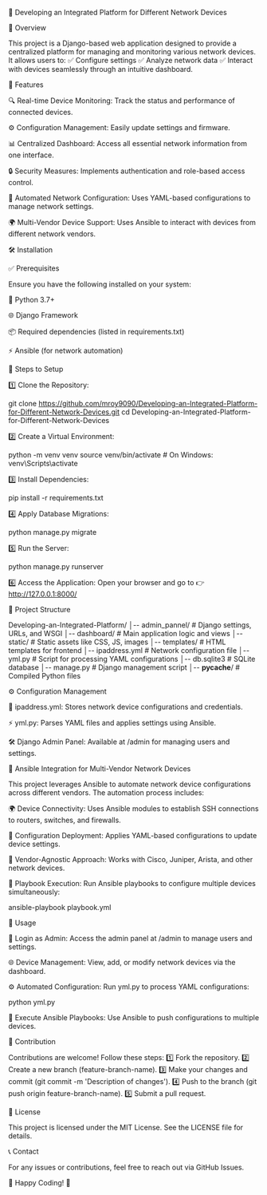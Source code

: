 🚀 Developing an Integrated Platform for Different Network Devices

📌 Overview

This project is a Django-based web application designed to provide a centralized platform for managing and monitoring various network devices. It allows users to:
✅ Configure settings
✅ Analyze network data
✅ Interact with devices seamlessly through an intuitive dashboard.

🌟 Features

🔍 Real-time Device Monitoring: Track the status and performance of connected devices.

⚙️ Configuration Management: Easily update settings and firmware.

📊 Centralized Dashboard: Access all essential network information from one interface.

🔒 Security Measures: Implements authentication and role-based access control.

🤖 Automated Network Configuration: Uses YAML-based configurations to manage network settings.

🌍 Multi-Vendor Device Support: Uses Ansible to interact with devices from different network vendors.

🛠️ Installation

✅ Prerequisites

Ensure you have the following installed on your system:

🐍 Python 3.7+

🌐 Django Framework

📦 Required dependencies (listed in requirements.txt)

⚡ Ansible (for network automation)

🚀 Steps to Setup

1️⃣ Clone the Repository:

git clone https://github.com/mroy9090/Developing-an-Integrated-Platform-for-Different-Network-Devices.git
cd Developing-an-Integrated-Platform-for-Different-Network-Devices

2️⃣ Create a Virtual Environment:

python -m venv venv
source venv/bin/activate  # On Windows: venv\Scripts\activate

3️⃣ Install Dependencies:

pip install -r requirements.txt

4️⃣ Apply Database Migrations:

python manage.py migrate

5️⃣ Run the Server:

python manage.py runserver

6️⃣ Access the Application:
Open your browser and go to 👉 http://127.0.0.1:8000/

📂 Project Structure

Developing-an-Integrated-Platform/
│-- admin_pannel/          # Django settings, URLs, and WSGI
│-- dashboard/             # Main application logic and views
│-- static/                # Static assets like CSS, JS, images
│-- templates/             # HTML templates for frontend
│-- ipaddress.yml          # Network configuration file
│-- yml.py                 # Script for processing YAML configurations
│-- db.sqlite3             # SQLite database
│-- manage.py              # Django management script
│-- __pycache__/           # Compiled Python files

⚙️ Configuration Management

📜 ipaddress.yml: Stores network device configurations and credentials.

⚡ yml.py: Parses YAML files and applies settings using Ansible.

🛠️ Django Admin Panel: Available at /admin for managing users and settings.

🤖 Ansible Integration for Multi-Vendor Network Devices

This project leverages Ansible to automate network device configurations across different vendors. The automation process includes:

🌍 Device Connectivity: Uses Ansible modules to establish SSH connections to routers, switches, and firewalls.

🔄 Configuration Deployment: Applies YAML-based configurations to update device settings.

🏢 Vendor-Agnostic Approach: Works with Cisco, Juniper, Arista, and other network devices.

🚀 Playbook Execution: Run Ansible playbooks to configure multiple devices simultaneously:

ansible-playbook playbook.yml

📌 Usage

🔑 Login as Admin: Access the admin panel at /admin to manage users and settings.

🌐 Device Management: View, add, or modify network devices via the dashboard.

⚙️ Automated Configuration: Run yml.py to process YAML configurations:

python yml.py

🚀 Execute Ansible Playbooks: Use Ansible to push configurations to multiple devices.

🤝 Contribution

Contributions are welcome! Follow these steps:
1️⃣ Fork the repository.
2️⃣ Create a new branch (feature-branch-name).
3️⃣ Make your changes and commit (git commit -m 'Description of changes').
4️⃣ Push to the branch (git push origin feature-branch-name).
5️⃣ Submit a pull request.

📜 License

This project is licensed under the MIT License. See the LICENSE file for details.

📞 Contact

For any issues or contributions, feel free to reach out via GitHub Issues.

🚀 Happy Coding! 🎉
